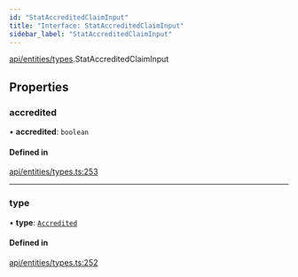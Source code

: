 ```yaml
---
id: "StatAccreditedClaimInput"
title: "Interface: StatAccreditedClaimInput"
sidebar_label: "StatAccreditedClaimInput"
---
```


[api/entities/types](../../../../../modules/API/Entities/Types/Types.md).StatAccreditedClaimInput

## Properties

### accredited

• **accredited**: `boolean`

#### Defined in

[api/entities/types.ts:253](https://github.com/PolymeshAssociation/polymesh-sdk/blob/978e4ded6/src/api/entities/types.ts#L253)

___

### type

• **type**: [`Accredited`](../../../../../enums/API/Entities/Types/ClaimType/ClaimType.md#accredited)

#### Defined in

[api/entities/types.ts:252](https://github.com/PolymeshAssociation/polymesh-sdk/blob/978e4ded6/src/api/entities/types.ts#L252)
